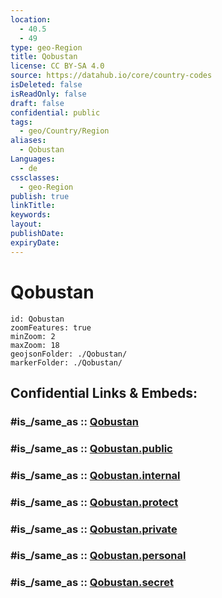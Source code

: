 ```yaml
---
location:
  - 40.5
  - 49
type: geo-Region
title: Qobustan
license: CC BY-SA 4.0
source: https://datahub.io/core/country-codes
isDeleted: false
isReadOnly: false
draft: false
confidential: public
tags:
  - geo/Country/Region
aliases:
  - Qobustan
Languages:
  - de
cssclasses:
  - geo-Region
publish: true
linkTitle:
keywords:
layout:
publishDate:
expiryDate:
---
```


# Qobustan

```leaflet
id: Qobustan
zoomFeatures: true 
minZoom: 2 
maxZoom: 18
geojsonFolder: ./Qobustan/
markerFolder: ./Qobustan/
```


## Confidential Links & Embeds: 

### #is_/same_as :: [Qobustan](/_Standards/Earth/Continent/Asia/Asia~North~West/Azerbaijan/Regions~Azerbaijan/Daglig-Shirvan/counties~Daglig-Shirvan/Qobustan.md) 

### #is_/same_as :: [Qobustan.public](/_public/Earth/Continent/Asia/Asia~North~West/Azerbaijan/Regions~Azerbaijan/Daglig-Shirvan/counties~Daglig-Shirvan/Qobustan.public.md) 

### #is_/same_as :: [Qobustan.internal](/_internal/Earth/Continent/Asia/Asia~North~West/Azerbaijan/Regions~Azerbaijan/Daglig-Shirvan/counties~Daglig-Shirvan/Qobustan.internal.md) 

### #is_/same_as :: [Qobustan.protect](/_protect/Earth/Continent/Asia/Asia~North~West/Azerbaijan/Regions~Azerbaijan/Daglig-Shirvan/counties~Daglig-Shirvan/Qobustan.protect.md) 

### #is_/same_as :: [Qobustan.private](/_private/Earth/Continent/Asia/Asia~North~West/Azerbaijan/Regions~Azerbaijan/Daglig-Shirvan/counties~Daglig-Shirvan/Qobustan.private.md) 

### #is_/same_as :: [Qobustan.personal](/_personal/Earth/Continent/Asia/Asia~North~West/Azerbaijan/Regions~Azerbaijan/Daglig-Shirvan/counties~Daglig-Shirvan/Qobustan.personal.md) 

### #is_/same_as :: [Qobustan.secret](/_secret/Earth/Continent/Asia/Asia~North~West/Azerbaijan/Regions~Azerbaijan/Daglig-Shirvan/counties~Daglig-Shirvan/Qobustan.secret.md)

